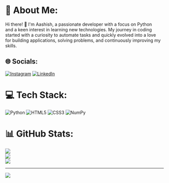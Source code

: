 # 💫 About Me:
Hi there! 👋 I'm Aashish, a passionate developer with a focus on Python <br>and a keen interest in learning new technologies. My journey in coding <br>started with a curiosity to automate tasks and quickly evolved into a love<br>for building applications, solving problems, and continuously improving my skills.


## 🌐 Socials:
[![Instagram](https://img.shields.io/badge/Instagram-%23E4405F.svg?logo=Instagram&logoColor=white)](https://instagram.com/bagmar.aashish) [![LinkedIn](https://img.shields.io/badge/LinkedIn-%230077B5.svg?logo=linkedin&logoColor=white)](https://linkedin.com/in/www.linkedin.com/in/aashishbagmar) 

# 💻 Tech Stack:
![Python](https://img.shields.io/badge/python-3670A0?style=for-the-badge&logo=python&logoColor=ffdd54) ![HTML5](https://img.shields.io/badge/html5-%23E34F26.svg?style=for-the-badge&logo=html5&logoColor=white) ![CSS3](https://img.shields.io/badge/css3-%231572B6.svg?style=for-the-badge&logo=css3&logoColor=white) ![NumPy](https://img.shields.io/badge/numpy-%23013243.svg?style=for-the-badge&logo=numpy&logoColor=white)
# 📊 GitHub Stats:
![](https://github-readme-stats.vercel.app/api?username=aashishbagmar&theme=dark&hide_border=false&include_all_commits=false&count_private=false)<br/>
![](https://nirzak-streak-stats.vercel.app/?user=aashishbagmar&theme=dark&hide_border=false)<br/>
![](https://github-readme-stats.vercel.app/api/top-langs/?username=aashishbagmar&theme=dark&hide_border=false&include_all_commits=false&count_private=false&layout=compact)

---
[![](https://visitcount.itsvg.in/api?id=aashishbagmar&icon=0&color=12)](https://visitcount.itsvg.in)

<!-- Proudly created with GPRM ( https://gprm.itsvg.in ) -->